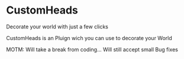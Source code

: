 # CustomHeads
Decorate your world with just a few clicks

CustomHeads is an Pluign wich you can use to decorate your World

MOTM: Will take a break from coding... Will still accept small Bug fixes
